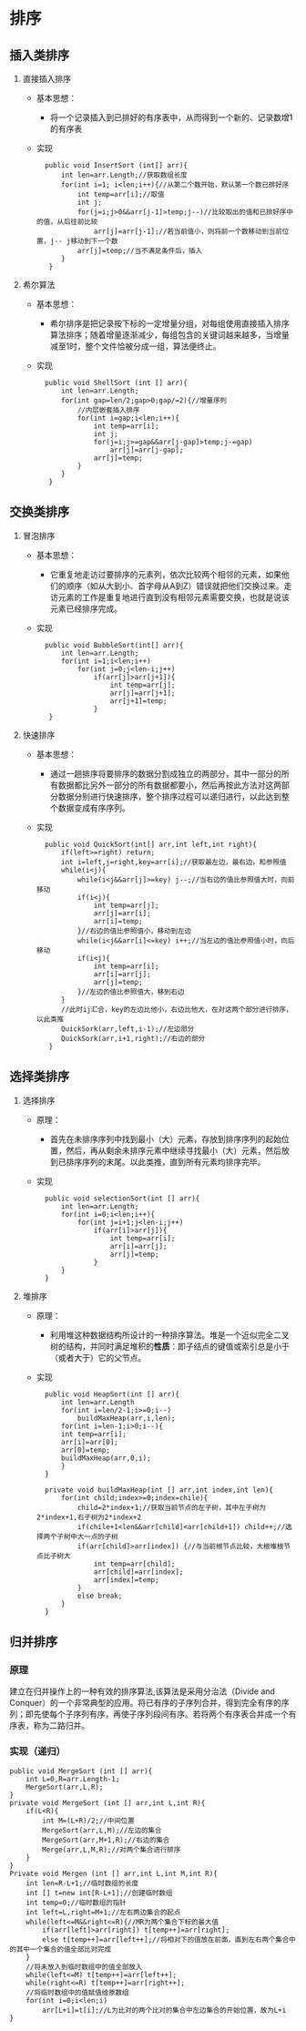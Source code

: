 # 排序

## 插入类排序
1. 直接插入排序
	* 基本思想：
		* 将一个记录插入到已排好的有序表中，从而得到一个新的、记录数增1的有序表
	* 实现

			public void InsertSort (int[] arr){
				int len=arr.Length;//获取数组长度
				for(int i=1; i<len;i++){//从第二个数开始，默认第一个数已排好序
					int temp=arr[i];//取值
					int j;
					for(j=i;j>0&&arr[j-1]>temp;j--)//比较取出的值和已排好序中的值，从后往前比较
						arr[j]=arr[j-1];//若当前值小，则将前一个数移动到当前位置，j-- j移动到下一个数
					arr[j]=temp;//当不满足条件后，插入
				}
			 }

2. 希尔算法
	* 基本思想：
		* 希尔排序是把记录按下标的一定增量分组，对每组使用直接插入排序算法排序；随着增量逐渐减少，每组包含的关键词越来越多，当增量减至1时，整个文件恰被分成一组，算法便终止。
	* 实现
	
			public void ShellSort (int [] arr){
				int len=arr.Length;
				for(int gap=len/2;gap>0;gap/=2){//增量序列
					//内层嵌套插入排序
					for(int i=gap;i<len;i++){
						int temp=arr[i];
						int j;
						for(j=i;j>=gap&&arr[j-gap]>temp;j-=gap)
							arr[j]=arr[j-gap];
						arr[j]=temp;
					}
				}
			 }

## 交换类排序
1. 冒泡排序
	* 基本思想：
		* 它重复地走访过要排序的元素列，依次比较两个相邻的元素，如果他们的顺序（如从大到小、首字母从A到Z）错误就把他们交换过来。走访元素的工作是重复地进行直到没有相邻元素需要交换，也就是说该元素已经排序完成。
	* 实现
	
			public void BubbleSort(int[] arr){
				int len=arr.Length;
				for(int i=1;i<len;i++)
					for(int j=0;j<len-i;j++)
						if(arr[j]>arr[j+1]){
							int temp=arr[j];
							arr[j]=arr[j+1];
							arr[j+1]=temp;
						}
			 }
2. 快速排序
	* 基本思想：
		* 通过一趟排序将要排序的数据分割成独立的两部分，其中一部分的所有数据都比另外一部分的所有数据都要小，然后再按此方法对这两部分数据分别进行快速排序，整个排序过程可以递归进行，以此达到整个数据变成有序序列。
	* 实现
	
			public void QuickSort(int[] arr,int left,int right){
				if(left>=right) return;
				int i=left,j=right,key=arr[i];//获取最左边，最右边，和参照值
				while(i<j){
					while(i<j&&arr[j]>=key) j--;//当右边的值比参照值大时，向前移动
					if(i<j){
						int temp=arr[j];
						arr[j]=arr[i];
						arr[i]=temp;
					}//右边的值比参照值小，移动到左边
					while(i<j&&arr[i]<=key) i++;//当左边的值比参照值小时，向后移动
					if(i<j){
						int temp=arr[i];
						arr[i]=arr[j];
						arr[j]=temp;
					}//左边的值比参照值大，移到右边		
				}
				//此时ij汇合，key的左边比他小，右边比他大，在对这两个部分进行排序，以此类推
				QuickSork(arr,left,i-1);//左边部分
				QuickSork(arr,i+1,right);//右边的部分
			 }

## 选择类排序

1. 选择排序
	* 原理：
		* 首先在未排序序列中找到最小（大）元素，存放到排序序列的起始位置，然后，再从剩余未排序元素中继续寻找最小（大）元素，然后放到已排序序列的末尾。以此类推，直到所有元素均排序完毕。
	* 实现
		
			public void selectionSort(int [] arr){
				int len=arr.Length;
				for(int i=0;i<len;i++){
					for(int j=i+1;j<len-i;j++)
						if(arr[i]>arr[j]){
							int temp=arr[i];
							arr[i]=arr[j];
							arr[j]=temp;
						}
				}
			}
2. 堆排序
	* 原理：
		* 利用堆这种数据结构所设计的一种排序算法。堆是一个近似完全二叉树的结构，并同时满足堆积的**性质**：即子结点的键值或索引总是小于（或者大于）它的父节点。
	* 实现

			public void HeapSort(int [] arr){
				int len=arr.Length
				for(int i=len/2-1;i>=0;i--)
					buildMaxHeap(arr,i,len);
				for(int i=len-1;i>0;i--){
				int temp=arr[i];
				arr[i]=arr[0];
				arr[0]=temp;
				buildMaxHeap(arr,0,i);
				}
			}

			private void buildMaxHeap(int [] arr,int index,int len){
				for(int child;index>=0;index=chile){
					child=2*index+1;//获取当前节点的左子树，其中左子树为2*index+1,右子树为2*index+2
					if(chile+1<len&&arr[child]<arr[child+1]) child++;//选择两个子树中大一点的子树
					if(arr[child]>arr[index]) {//与当前根节点比较，大根堆根节点比子树大
						int temp=arr[child];
						arr[child]=arr[index];
						arr[index]=temp;
					}
					else break;
				}
			}


## 归并排序

### 原理

建立在归并操作上的一种有效的排序算法,该算法是采用分治法（Divide and Conquer）的一个非常典型的应用。将已有序的子序列合并，得到完全有序的序列；即先使每个子序列有序，再使子序列段间有序。若将两个有序表合并成一个有序表，称为二路归并。

### 实现（递归）

	public void MergeSort (int [] arr){
		int L=0,R=arr.Length-1;
		MergeSort(arr,L,R);
	}
	private void MergeSort (int [] arr,int L,int R){
		if(L<R){
			int M=(L+R)/2;//中间位置
			MergeSort(arr,L,M);//左边的集合
			MergeSort(arr,M+1,R);//右边的集合
			Merge(arr,L,M,R);//对两个集合进行排序
		}
	}
	Private void Mergen (int [] arr,int L,int M,int R){
		int len=R-L+1;//临时数组的长度
		int [] t=new int[R-L+1];//创建临时数组
		int temp=0;//临时数组的指针
		int left=L,right=M+1;//左右两边集合的起点
		while(left<=M&&right<=R){//MR为两个集合下标的最大值
			if(arr[left]>arr[right]) t[temp++]=arr[right];
			else t[temp++]=arr[left++];//将相对下的值放在前面，直到左右两个集合中的其中一个集合的值全部比对完成
		}
		//将未放入到临时数组中的值全部放入
		while(left<=M) t[temp++]=arr[left++];
		while(right<=R) t[temp++]=arr[right++];
		//将临时数组中的值赋值给原数组
		for(int i=0;i<len;i)
			arr[L+i]=t[i];//L为比对的两个比对的集合中左边集合的开始位置，故为L+i
	}